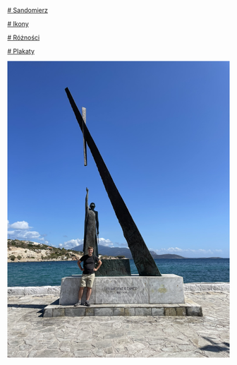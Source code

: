 <a href="https://pawelciosmak.github.io/portfolio/sandomierz.html"># Sandomierz</a>

<a href="https://pawelciosmak.github.io/portfolio/ikony.html"># Ikony</a>

<a href="https://pawelciosmak.github.io/portfolio/varia.html"># Różności</a>

<a href="https://pawelciosmak.github.io/portfolio/posters.html"># Plakaty</a>


 <img src="Pi.JPEG" alt="Pitagorio">




